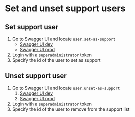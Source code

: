 # Set and unset support users

## Set support user

1. Go to Swagger UI and locate `user.set-as-support`
   - [Swagger UI dev](https://core-api.ced-dev.merthin.systems/docs/#/Users/user.set-as-support)
   - [Swagger UI prod](https://core-api.ced-dev.merthin.systems/docs/#/Users/user.set-as-support)
1. Login with a `superadministrator` token
1. Specify the id of the user to set as support

## Unset support user

1. Go to Swagger UI and locate `user.unset-as-support`
   1. [Swagger UI dev](https://core-api.cloudedgedistribution.com/docs/#/Users/user.unset-as-support)
   1. [Swagger UI prod](https://core-api.cloudedgedistribution.com/docs/#/Users/user.unset-as-support)
1. Login with a `superadministrator` token
1. Specify the id of the user to remove from the support list
